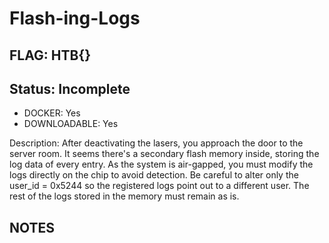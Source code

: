 # Flash-ing-Logs

## FLAG: HTB{}

## Status: Incomplete

+ DOCKER: Yes
+ DOWNLOADABLE: Yes

Description: After deactivating the lasers, you approach the door to the server room. It seems there's a secondary flash memory inside, storing the log data of every entry. As the system is air-gapped, you must modify the logs directly on the chip to avoid detection. Be careful to alter only the user_id = 0x5244 so the registered logs point out to a different user. The rest of the logs stored in the memory must remain as is.

## NOTES
